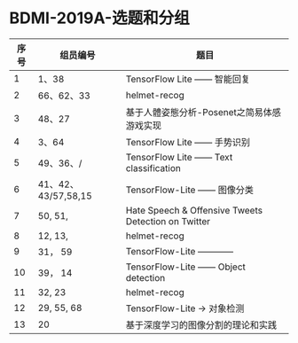 # BDMI-2019A-选题和分组

| 序号 | 组员编号 | 题目                        |
| ---- | -------- | --------------------------- |
| 1    | 1、38    | TensorFlow Lite —— 智能回复 |
| 2    | 66、62、33   | helmet-recog                |
| 3    | 48、27   | 基于人體姿態分析-Posenet之简易体感游戏实现   |
| 4    | 3、64    | TensorFlow Lite —— 手势识别 |
| 5    | 49、36、/    | TensorFlow Lite —— Text classification |
| 6    |41、42、43/57,58,15| TensorFlow-Lite —— 图像分类|
| 7    |50, 51,   | Hate Speech & Offensive Tweets Detection on Twitter|
| 8    |12, 13,   | helmet-recog                |
| 9    |31， 59   | TensorFlow-Lite ————        |
| 10    |39， 14   | TensorFlow-Lite —— Object detection |
| 11    |32, 23   | helmet-recog                |
| 12    |29, 55, 68 | TensorFlow-Lite -> 对象检测 |
| 13    |20 | 基于深度学习的图像分割的理论和实践 |

